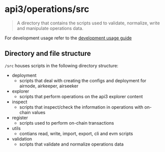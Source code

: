 # api3/operations/src

> A directory that contains the scripts used to validate, normalize, write and manipulate operations data.

For development usage refer to the [development usage guide](../DEVELOPMENT_USAGE.md)

## Directory and file structure

`/src` houses scripts in the following directory structure:

- deployment
  - scripts that deal with creating the configs and deployment for airnode, airkeeper, airseeker
- explorer
  - scripts that perform operations on the api3 explorer content
- inspect
  - scripts that inspect/check the information in operations with on-chain values
- register
  - scripts used to perform on-chain transactions
- utils
  - contians read, write, import, export, cli and evm scripts
- validation
  - scripts that validate and normalize operations data
